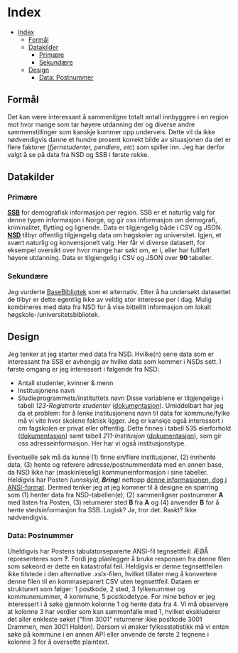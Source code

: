 # Index
- [Index](#index)
  - [Formål](#formål)
  - [Datakilder](#datakilder)
    - [Primære](#primære)
    - [Sekundære](#sekundære)
  - [Design](#design)
    - [Data: Postnummer](#data-postnummer)

## Formål
Det kan være interessant å sammenligne totalt antall innbyggere i en region mot hvor mange som tar høyere utdanning der og diverse andre sammenstillinger som kanskje kommer opp underveis. Dette vil da ikke nødvendigvis danne et hundre prosent korrekt bilde av situasjonen da det er flere faktorer (_fjernstudenter, pendlere, etc_) som spiller inn. Jeg har derfor valgt å se på data fra NSD og SSB i første rekke.

## Datakilder
### Primære
[**SSB**](https://data.norge.no/datasets/e74957b7-d052-4d93-9afb-4a2fce65882f) for demografisk informasjon per region. SSB er et naturlig valg for denne typen informasjon i Norge, og gir oss informasjon om demografi, kriminalitet, flytting og lignende. Data er tilgjengelig både i CSV og JSON.
[**NSD**](https://data.norge.no/datasets/9efe2de1-1093-4662-a8cb-fd7907bae9bc) tilbyr offentlig tilgjengelig data om høgskoler og universitet. Igjen, et svært naturlig og konvensjonelt valg. Her får vi diverse datasett, for eksempel oversikt over hvor mange har søkt om, er i, eller har fullført høyere utdanning. Data er tilgjengelig i CSV og JSON over **90** tabeller.

### Sekundære
Jeg vurderte [BaseBibliotek](https://www.nb.no/basebibliotek/?lang=no) som et alternativ. Etter å ha undersøkt datasettet de tilbyr er dette egentlig ikke av veldig stor interesse per i dag. Mulig kombineres med data fra NSD for å vise bittelitt informasjon om lokalt høgskole-/universitetsbibliotek.

## Design
Jeg tenker at jeg starter med data fra NSD. Hvilke(n) serie data som er interessant fra SSB er avhengig av hvilke data som kommer i NSDs sett. I første omgang er jeg interessert i følgende fra NSD:
- Antall studenter, kvinner & menn
- Institusjonens navn
- Studieprogrammets/instituttets navn
Disse variablene er tilgjengelige i tabell *123-Registrerte studenter* ([dokumentasjon](https://dbh.nsd.uib.no/dokumentasjon/tabell.action?tabellId=123)). Umiddelbart har jeg da et problem: for å lenke institusjonens navn til data for kommune/fylke må vi vite hvor skolene faktisk ligger. Jeg er kanskje også interessert i om fagskolen er privat eller offentlig. Dette finnes i tabell 535 eierforhold ([dokumentasjon](https://dbh.nsd.uib.no/dokumentasjon/tabell.action?tabellId=535)) samt tabell *211-Institusjon* ([dokumentasjon](https://dbh.nsd.uib.no/dokumentasjon/tabell.action?tabellId=211)), som gir oss adresseinformasjon. Her har vi også institusjonstype. 

Eventuelle søk må da kunne (1) finne en/flere institusjoner, (2) innhente data, (3) hente og referere adresse/postnummerdata med en annen base, da NSD ikke har (maskinleselig) kommuneinformasjon i sine tabeller. Heldigvis har Posten *(unnskyld, **Bring**)* nettopp [denne informasjonen, dog i ANSI-format](https://www.bring.no/radgivning/sende-noe/adressetjenester/postnummer). Dermed tenker jeg at jeg kommer til å designe en spørring som (1) henter data fra NSD-tabellen(e), (2) sammenligner postnummer **A** med listen fra Posten, (3) returnerer sted **B** fra **A** og (4) anvender **B** for å hente stedsinformasjon fra SSB. Logisk? Ja, tror det. Raskt? Ikke nødvendigvis.

### Data: Postnummer
Uheldigvis har Postens tabulatorseparerte ANSI-fil tegnsettfeil: ÆØÅ representeres som **?**. Fordi jeg planlegger å bruke responsen fra denne filen som søkeord er dette en katastrofal feil. Heldigvis er denne tegnsettfeilen ikke tilstede i den alternative .xslx-filen, hvilket tillater meg å konvertere denne filen til en kommaseparert CSV uten tegnsettfeil. Dataen er strukturert som følger: 1 postkode, 2 sted, 3 fylkenummer og kommunenummer, 4 kommune, 5 postkodetype. For mine behov er jeg interessert i å søke gjennom kolonne 1 og hente data fra 4. Vi må observere at kolonne 3 har verdier som kan sammenfalle med 1, hvilket ekskluderer det aller enkleste søket ("finn 3001" returnerer ikke postkode 3001 Drammen, men 3001 Halden). Dersom vi ønsker fylkesstatistikk må vi enten søke på kommune i en annen API eller anvende de første 2 tegnene i kolonne 3 for å oversette plaintext.